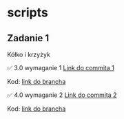 # scripts

## Zadanie 1 ##
Kółko i krzyżyk

✅ 3.0 wymaganie 1 [Link do commita 1](https://github.com/yurenianastya/scripts/commit/0395e6dcb5a80088db1c0ea680ec75307da1e2e0)

Kod: [link do brancha](https://github.com/yurenianastya/scripts/tree/turn_based)

✅ 4.0 wymaganie 2 [Link do commita 2](https://github.com/yurenianastya/scripts/commit/a7f55a568bc8d271aa7e55e3c9ff4c01d8b401da)

Kod: [link do brancha](https://github.com/yurenianastya/scripts/tree/load_save_game)
